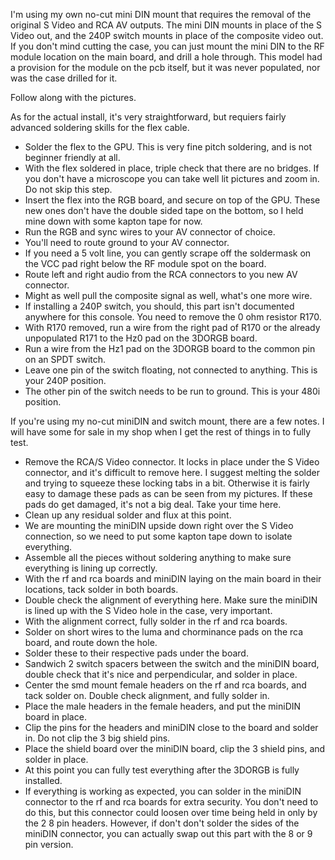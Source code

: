 I'm using my own no-cut mini DIN mount that requires the removal of the original S Video and RCA AV outputs. The mini DIN mounts in place of the S Video out, and the 240P switch mounts in place of the composite video out. If you don't mind cutting the case, you can just mount the mini DIN to the RF module location on the main board, and drill a hole through. This model had a provision for the module on the pcb itself, but it was never populated, nor was the case drilled for it.

Follow along with the pictures.

As for the actual install, it's very straightforward, but requiers fairly advanced soldering skills for the flex cable.
* Solder the flex to the GPU. This is very fine pitch soldering, and is not beginner friendly at all.
* With the flex soldered in place, triple check that there are no bridges. If you don't have a microscope you can take well lit pictures and zoom in. Do not skip this step.
* Insert the flex into the RGB board, and secure on top of the GPU. These new ones don't have the double sided tape on the bottom, so I held mine down with some kapton tape for now.
* Run the RGB and sync wires to your AV connector of choice.
* You'll need to route ground to your AV connector.
* If you need a 5 volt line, you can gently scrape off the soldermask on the VCC pad right below the RF module spot on the board.
* Route left and right audio from the RCA connectors to you new AV connector.
* Might as well pull the composite signal as well, what's one more wire.
* If installing a 240P switch, you should, this part isn't documented anywhere for this console. You need to remove the 0 ohm resistor R170.
* With R170 removed, run a wire from the right pad of R170 or the already unpopulated R171 to the Hz0 pad on the 3DORGB board.
* Run a wire from the Hz1 pad on the 3DORGB board to the common pin on an SPDT switch.
* Leave one pin of the switch floating, not connected to anything. This is your 240P position.
* The other pin of the switch needs to be run to ground. This is your 480i position.

If you're using my no-cut miniDIN and switch mount, there are a few notes. I will have some for sale in my shop when I get the rest of things in to fully test.
* Remove the RCA/S Video connector. It locks in place under the S Video connector, and it's difficult to remove here. I suggest melting the solder and trying to squeeze these locking tabs in a bit. Otherwise it is fairly easy to damage these pads as can be seen from my pictures. If these pads do get damaged, it's not a big deal. Take your time here.
* Clean up any residual solder and flux at this point.
* We are mounting the miniDIN upside down right over the S Video connection, so we need to put some kapton tape down to isolate everything.
* Assemble all the pieces without soldering anything to make sure everything is lining up correctly.
* With the rf and rca boards and miniDIN laying on the main board in their locations, tack solder in both boards.
* Double check the alignment of everything here. Make sure the miniDIN is lined up with the S Video hole in the case, very important.
* With the alignment correct, fully solder in the rf and rca boards.
* Solder on short wires to the luma and chorminance pads on the rca board, and route down the hole.
* Solder these to their respective pads under the board.
* Sandwich 2 switch spacers between the switch and the miniDIN board, double check that it's nice and perpendicular, and solder in place.
* Center the smd mount female headers on the rf and rca boards, and tack solder on. Double check alignment, and fully solder in.
* Place the male headers in the female headers, and put the miniDIN board in place.
* Clip the pins for the headers and miniDIN close to the board and solder in. Do not clip the 3 big shield pins.
* Place the shield board over the miniDIN board, clip the 3 shield pins, and solder in place.
* At this point you can fully test everything after the 3DORGB is fully installed.
* If everything is working as expected, you can solder in the miniDIN connector to the rf and rca boards for extra security. You don't need to do this, but this connector could loosen over time being held in only by the 2 8 pin headers. However, if don't don't solder the sides of the miniDIN connector, you can actually swap out this part with the 8 or 9 pin version.
